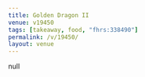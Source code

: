 ```yaml
---
title: Golden Dragon II
venue: v19450
tags: [takeaway, food, "fhrs:338490"]
permalink: /v/19450/
layout: venue
---
```

null